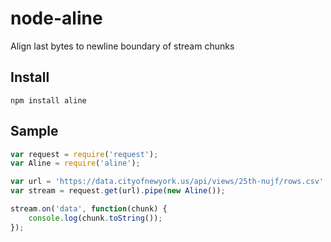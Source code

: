 # node-aline

Align last bytes to newline boundary of stream chunks

## Install

```
npm install aline
```

## Sample
```javascript
var request = require('request');
var Aline = require('aline');

var url = 'https://data.cityofnewyork.us/api/views/25th-nujf/rows.csv'
var stream = request.get(url).pipe(new Aline());

stream.on('data', function(chunk) {
    console.log(chunk.toString());
});
```
